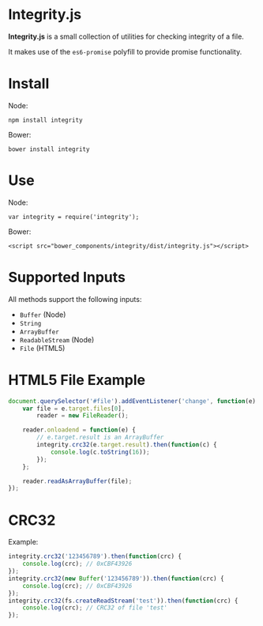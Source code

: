 Integrity.js
===

**Integrity.js** is a small collection of utilities for checking integrity of a file.

It makes use of the `es6-promise` polyfill to provide promise functionality.

Install
==

Node:

```
npm install integrity
```

Bower:

```
bower install integrity
```

Use
==

Node:

```
var integrity = require('integrity');
```

Bower:

```
<script src="bower_components/integrity/dist/integrity.js"></script>
```

Supported Inputs
==

All methods support the following inputs:

- `Buffer` (Node)
- `String`
- `ArrayBuffer`
- `ReadableStream` (Node)
- `File` (HTML5)

HTML5 File Example
==

```javascript
document.querySelector('#file').addEventListener('change', function(e) {
	var file = e.target.files[0],
		reader = new FileReader();

	reader.onloadend = function(e) {
		// e.target.result is an ArrayBuffer
		integrity.crc32(e.target.result).then(function(c) {
			console.log(c.toString(16));
		});
	};

	reader.readAsArrayBuffer(file);
});
```

CRC32
==

Example:

```javascript
integrity.crc32('123456789').then(function(crc) {
	console.log(crc); // 0xCBF43926
});
integrity.crc32(new Buffer('123456789')).then(function(crc) {
	console.log(crc); // 0xCBF43926
});
integrity.crc32(fs.createReadStream('test')).then(function(crc) {
	console.log(crc); // CRC32 of file 'test'
});
```
